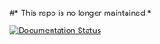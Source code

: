 #* This repo is no longer maintained.*

[![Documentation
Status](https://readthedocs.org/projects/elbdoc/badge/?version=latest)](https://elbdoc.readthedocs.io/en/latest/?badge=latest)

